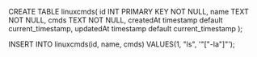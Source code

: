 CREATE TABLE linuxcmds(
  id INT PRIMARY KEY   NOT NULL,
  name           TEXT  NOT NULL,
  cmds           TEXT  NOT NULL,
  createdAt timestamp default current_timestamp,
  updatedAt timestamp default current_timestamp
);

INSERT INTO linuxcmds(id, name, cmds) VALUES(1, "ls", '\"[\"-la\"]\"');